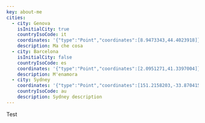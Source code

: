 ```yaml
---
key: about-me
cities:
  - city: Genova
    isInitialCity: true
    countryIsoCode: it
    coordinates: '{"type":"Point","coordinates":[8.9473343,44.4023918]}'
    description: Ma che cosa
  - city: Barcelona
    isInitialCity: false
    countryIsoCode: es
    coordinates: '{"type":"Point","coordinates":[2.0951271,41.3397004]}'
    description: M'enamora
  - city: Sydney
    coordinates: '{"type":"Point","coordinates":[151.2158203,-33.8704156]}'
    countryIsoCode: au
    description: Sydney description
---
```

Test
